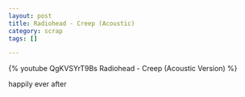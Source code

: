```yaml
---
layout: post
title: Radiohead - Creep (Acoustic)
category: scrap
tags: []

---
```


<!-- more -->

{% youtube QgKVSYrT9Bs Radiohead - Creep (Acoustic Version) %}

happily ever after
